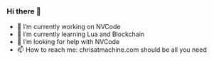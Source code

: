 ### Hi there 👋

- 🔭 I’m currently working on NVCode
- 🌱 I’m currently learning Lua and Blockchain
- 🤔 I’m looking for help with NVCode
- 📫 How to reach me: chrisatmachine.com should be all you need
